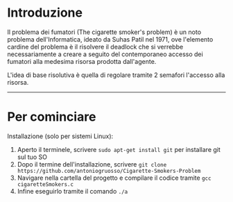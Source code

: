 
# Introduzione

Il problema dei fumatori (The cigarette smoker's problem) è un noto problema dell'Informatica, ideato da Suhas Patil nel 1971, ove l'elemento cardine del problema è il risolvere il deadlock che si verrebbe necessariamente a creare a seguito del contemporaneo accesso dei fumatori alla medesima risorsa prodotta dall'agente.

L'idea di base risolutiva è quella di regolare tramite 2 semafori  l'accesso alla risorsa.

________

# Per cominciare

Installazione (solo per sistemi Linux):

1. Aperto il terminele, scrivere `sudo apt-get install git` per installare git sul tuo SO
2. Dopo il termine dell'installazione, scrivere `git clone https://github.com/antoniogruosso/Cigarette-Smokers-Problem`
3. Navigare nella cartella del progetto e compilare il codice tramite `gcc cigaretteSmokers.c`
4. Infine eseguirlo tramite il comando `./a`

